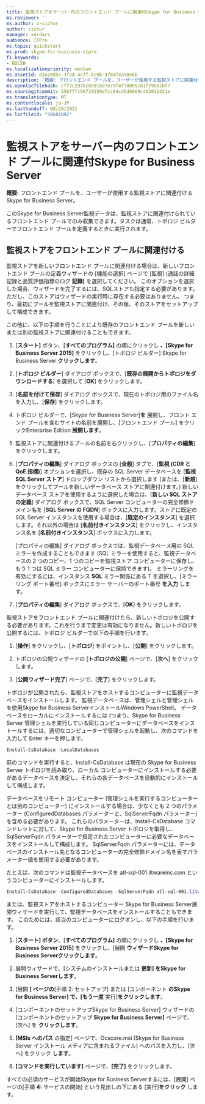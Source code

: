```yaml
---
title: 監視ストアをサーバー内のフロントエンド プールに関連付Skype for Business Server
ms.reviewer: ''
ms.author: v-cichur
author: cichur
manager: serdars
audience: ITPro
ms.topic: quickstart
ms.prod: skype-for-business-itpro
f1.keywords:
- NOCSH
ms.localizationpriority: medium
ms.assetid: d3a20d5e-3f24-4cff-bc9b-4f84fea30e6b
description: '概要: フロントエンド プールを、ユーザーが使用する監視ストアに関連付けるSkype for Business Server。'
ms.openlocfilehash: cff7c2d7bc85916e7e79f4f78005c81f798bcbf7
ms.sourcegitcommit: 556fffc96729150efcc04cd5d6069c402012421e
ms.translationtype: MT
ms.contentlocale: ja-JP
ms.lasthandoff: 08/26/2021
ms.locfileid: "58601892"
---
```

# <a name="associate-a-monitoring-store-with-a-front-end-pool-in-skype-for-business-server"></a>監視ストアをサーバー内のフロントエンド プールに関連付Skype for Business Server 
**概要:** フロントエンド プールを、ユーザーが使用する監視ストアに関連付けるSkype for Business Server。
  
このSkype for Business Server監視データは、監視ストアに関連付けられているフロントエンド プールでのみ収集できます。タスクは通常、トポロジ ビルダーでフロントエンド プールを定義するときに実行されます。
  
## <a name="associate-a-monitoring-store-with-a-front-end-pool"></a>監視ストアをフロントエンド プールに関連付ける

 監視ストアを新しいフロントエンド プールに関連付ける場合は、新しいフロントエンド プールの定義ウィザードの [機能の選択] ページで [監視] (通話の詳細記録と品質評価指標のログ **記録)** を選択してください。 このオプションを選択した場合、ウィザードを完了するには、SQLストアも指定する必要があります。ただし、このストアはウィザードの実行時に存在する必要はありません。 つまり、最初にプールを監視ストアに関連付け、その後、そのストアをセットアップして構成できます。
  
この他に、以下の手順を行うことにより既存のフロントエンド プールを新しいまたは別の監視ストアに関連付けることもできます。
  
1. [**スタート]** ボタン、[**すべてのプログラム]** の順にクリックし **、[Skype for Business Server 2015]** をクリックし、[トポロジ ビルダー] Skype for Business Server **クリックします**。
    
2. [**トポロジ ビルダー**] ダイアログ ボックスで、[**既存の展開からトポロジをダウンロードする**] を選択して [**OK**] をクリックします。
    
3. [**名前を付けて保存**] ダイアログ ボックスで、現在のトポロジ用のファイル名を入力し、[**保存**] をクリックします。
    
4. トポロジ ビルダーで、[Skype for Business Server]**を** 展開し、フロント エンド プールを含むサイトの名前を展開し、[フロントエンド プール] をクリックEnterprise Edition **展開します**。
    
5. 監視ストアに関連付けるプールの名前を右クリックし、[**プロパティの編集**] をクリックします。
    
6. [**プロパティの編集**] ダイアログ ボックスの [**全般**] タブで、[**監視 (CDR と QoE 指標)**] オプションを選択し、既存の SQL Server データベースを [**監視 SQL Server ストア**] ドロップダウン リストから選択します (または、[**新規**] をクリックしてプールを新しいデータベース ストアに関連付けます。) 新しいデータベース ストアを使用するように選択した場合は、[**新しい SQL ストアの定義**] ダイアログ ボックスで、SQL Server コンピューターの完全修飾ドメイン名を [**SQL Server の FQDN**] ボックスに入力します。ストアに既定の SQL Server インスタンスを使用する場合は、[**既定のインスタンス**] を選択します。それ以外の場合は [**名前付きインスタンス**] をクリックし、インスタンス名を [**名前付きインスタンス**] ボックスに入力します。
    
    [プロパティの編集] ダイアログ ボックスでは、監視データベース用の SQL ミラーを作成することもできます (SQL ミラーを使用すると、監視データベースの 2 つのコピー、1 つのコピーを監視ストア コンピューターに保存し、もう 1 つは SQL ミラー コンピューターに保持できます)。 ミラーリングを有効にするには、インスタンス **SQL** ミラー関係にある T を選択し、[ミラーリング ポート番号] ボックスにミラー サーバーのポート番号 **を入力** します。
    
7. [**プロパティの編集**] ダイアログ ボックスで、[**OK**] をクリックします。
    
監視ストアをフロントエンド プールに関連付けたら、新しいトポロジを公開する必要があります。これを行うまで変更は有効になりません。新しいトポロジを公開するには、トポロジ ビルダーで以下の手順を行います。
  
1. [**操作**] をクリックし、[**トポロジ**] をポイントし、[**公開**] をクリックします。
    
2. トポロジの公開ウィザードの [**トポロジの公開**] ページで、[**次へ**] をクリックします。
    
3. [**公開ウィザード完了**] ページで、[**完了**] をクリックします。
    
トポロジが公開されたら、監視ストアをホストするコンピューターに監視データベースをインストールします。 監視データベースは、管理シェルと管理シェルを使用Skype for Business ServerインストールWindows PowerShell。 データベースをローカルにインストールするには (つまり、Skype for Business Server 管理シェルを実行している同じコンピューターにデータベースをインストールするには、適切なコンピューターで管理シェルを起動し、次のコマンドを入力して Enter キーを押します。
  
```powershell
Install-CsDatabase -LocalDatabases
```

前のコマンドを実行すると、Install-CsDatabase は現在の Skype for Business Server トポロジを読み取り、ローカル コンピューターにインストールする必要があるデータベースを決定し、それらの各データベースを自動的にインストールして構成します。
  
データベースをリモート コンピューター (管理シェルを実行するコンピューターとは別のコンピューター) にインストールする場合は、少なくとも 2 つのパラメーター (ConfiguredDatabases パラメーターと、SqlServerFqdn パラメーター) を含める必要があります。 これらのパラメーターは、Install-CsDatabase コマンドレットに対して、Skype for Business Server トポロジを取得し、SqlServerFqdn パラメーターで指定されたコンピューターに必要なデータベースをインストールして構成します。 SqlServerFqdn パラメーターには、データベースのインストール先となるコンピューターの完全修飾ドメイン名を表すパラメーター値を使用する必要があります。
  
たとえば、次のコマンドは監視データベースを atl-sql-001.litwareinc.com というコンピューターにインストールします。
  
```powershell
Install-CsDatabase -ConfiguredDatabases -SqlServerFqdn atl-sql-001.litwareinc.com
```

または、監視ストアをホストするコンピューター Skype for Business Server展開ウィザードを実行して、監視データベースをインストールすることもできます。 このためには、該当のコンピューターにログオンし、以下の手順を行います。
  
1. [**スタート] ボタン**、[**すべてのプログラム]** の順にクリックし **、[Skype for Business Server 2015]** をクリックし、[展開 **ウィザードSkype for Business Serverクリックします**。
    
2. 展開ウィザードで、[システムのインストールまたは **更新] をSkype for Business Serverします**。
    
3. [展開 **] ページの**[手順 2: セットアップ] または [コンポーネント **のSkype for Business Server] で、[もう一度** 実行]**をクリックします**。
    
4. [コンポーネントのセットアップSkype for Business Server] ウィザードの [コンポーネントのセットアップ **Skype for Business Server]** ページで、[次へ] を **クリックします**。
    
5. **[MSIs へのパス** の指定] ページで、Ocscore.msi (Skype for Business Server インストール メディアに含まれるファイル) へのパスを入力し、[次へ] をクリック **します**。
    
6. **[コマンドを実行しています]** ページで、**[完了]** をクリックします。
    
すべての必須のサービスが開始Skype for Business Serverするには、[展開] ページの[手順 **4:** サービスの開始] という見出しの下にある [実行]**をクリック** します。
  

